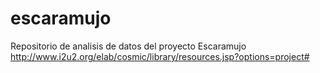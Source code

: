 # escaramujo
Repositorio de analisis de datos del proyecto Escaramujo http://www.i2u2.org/elab/cosmic/library/resources.jsp?options=project#
